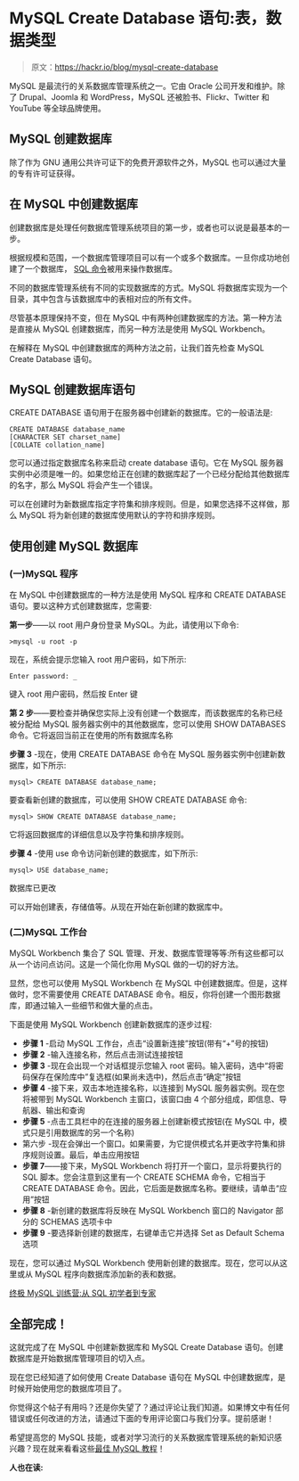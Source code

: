 # MySQL Create Database 语句:表，数据类型

> 原文：<https://hackr.io/blog/mysql-create-database>

MySQL 是最流行的关系数据库管理系统之一。它由 Oracle 公司开发和维护。除了 Drupal、Joomla 和 WordPress，MySQL 还被脸书、Flickr、Twitter 和 YouTube 等全球品牌使用。

## MySQL 创建数据库

除了作为 GNU 通用公共许可证下的免费开源软件之外，MySQL 也可以通过大量的专有许可证获得。

## **在 MySQL 中创建数据库**

创建数据库是处理任何数据库管理系统项目的第一步，或者也可以说是最基本的一步。

根据规模和范围，一个数据库管理项目可以有一个或多个数据库。一旦你成功地创建了一个数据库， [SQL 命令](https://hackr.io/blog/sql-commands)被用来操作数据库。

不同的数据库管理系统有不同的实现数据库的方式。MySQL 将数据库实现为一个目录，其中包含与该数据库中的表相对应的所有文件。

尽管基本原理保持不变，但在 MySQL 中有两种创建数据库的方法。第一种方法是直接从 MySQL 创建数据库，而另一种方法是使用 MySQL Workbench。

在解释在 MySQL 中创建数据库的两种方法之前，让我们首先检查 MySQL Create Database 语句。

## **MySQL 创建数据库语句**

CREATE DATABASE 语句用于在服务器中创建新的数据库。它的一般语法是:

```
CREATE DATABASE database_name
[CHARACTER SET charset_name]
[COLLATE collation_name]
```

您可以通过指定数据库名称来启动 create database 语句。它在 MySQL 服务器实例中必须是唯一的。如果您给正在创建的数据库起了一个已经分配给其他数据库的名字，那么 MySQL 将会产生一个错误。

可以在创建时为新数据库指定字符集和排序规则。但是，如果您选择不这样做，那么 MySQL 将为新创建的数据库使用默认的字符和排序规则。

## **使用**创建 MySQL 数据库

### **(一)MySQL 程序**

在 MySQL 中创建数据库的一种方法是使用 MySQL 程序和 CREATE DATABASE 语句。要以这种方式创建数据库，您需要:

**第一步**——以 root 用户身份登录 MySQL。为此，请使用以下命令:

```
>mysql -u root -p
```

现在，系统会提示您输入 root 用户密码，如下所示:

```
Enter password: _
```

键入 root 用户密码，然后按 Enter 键

**第 2 步**——要检查并确保您实际上没有创建一个数据库，而该数据库的名称已经被分配给 MySQL 服务器实例中的其他数据库，您可以使用 SHOW DATABASES 命令。它将返回当前正在使用的所有数据库名称

**步骤 3** -现在，使用 CREATE DATABASE 命令在 MySQL 服务器实例中创建新数据库，如下所示:

```
mysql> CREATE DATABASE database_name;
```

要查看新创建的数据库，可以使用 SHOW CREATE DATABASE 命令:

```
mysql> SHOW CREATE DATABASE database_name;
```

它将返回数据库的详细信息以及字符集和排序规则。

**步骤 4** -使用 use 命令访问新创建的数据库，如下所示:

```
mysql> USE database_name;
```

数据库已更改

可以开始创建表，存储值等。从现在开始在新创建的数据库中。

### **(二)MySQL 工作台**

MySQL Workbench 集合了 SQL 管理、开发、数据库管理等等:所有这些都可以从一个访问点访问。这是一个简化你用 MySQL 做的一切的好方法。

显然，您也可以使用 MySQL Workbench 在 MySQL 中创建数据库。但是，这样做时，您不需要使用 CREATE DATABASE 命令。相反，你将创建一个图形数据库，即通过输入一些细节和做大量的点击。

下面是使用 MySQL Workbench 创建新数据库的逐步过程:

*   **步骤 1** -启动 MySQL 工作台，点击“设置新连接”按钮(带有“+”号的按钮)
*   **步骤 2** -输入连接名称，然后点击测试连接按钮
*   **步骤 3** -现在会出现一个对话框提示您输入 root 密码。输入密码，选中“将密码保存在保险库中”复选框(如果尚未选中)，然后点击“确定”按钮
*   **步骤 4** -接下来，双击本地连接名称，以连接到 MySQL 服务器实例。现在您将被带到 MySQL Workbench 主窗口，该窗口由 4 个部分组成，即信息、导航器、输出和查询
*   **步骤 5** -点击工具栏中的在连接的服务器上创建新模式按钮(在 MySQL 中，模式只是引用数据库的另一个名称)
*   第六步 -现在会弹出一个窗口。如果需要，为它提供模式名并更改字符集和排序规则设置。最后，单击应用按钮
*   **步骤 7**——接下来，MySQL Workbench 将打开一个窗口，显示将要执行的 SQL 脚本。您会注意到这里有一个 CREATE SCHEMA 命令，它相当于 CREATE DATABASE 命令。因此，它后面是数据库名称。要继续，请单击“应用”按钮
*   **步骤 8** -新创建的数据库将反映在 MySQL Workbench 窗口的 Navigator 部分的 SCHEMAS 选项卡中
*   **步骤 9** -要选择新创建的数据库，右键单击它并选择 Set as Default Schema 选项

现在，您可以通过 MySQL Workbench 使用新创建的数据库。现在，您可以从这里或从 MySQL 程序向数据库添加新的表和数据。

[终极 MySQL 训练营:从 SQL 初学者到专家](https://click.linksynergy.com/link?id=jU79Zysihs4&offerid=1045023.1187016&type=2&murl=https%3A%2F%2Fwww.udemy.com%2Fcourse%2Fthe-ultimate-mysql-bootcamp-go-from-sql-beginner-to-expert%2F)

## **全部完成！**

这就完成了在 MySQL 中创建新数据库和 MySQL Create Database 语句。创建数据库是开始数据库管理项目的切入点。

现在您已经知道了如何使用 Create Database 语句在 MySQL 中创建数据库，是时候开始使用您的数据库项目了。

你觉得这个帖子有用吗？还是你失望了？通过评论让我们知道。如果博文中有任何错误或任何改进的方法，请通过下面的专用评论窗口与我们分享。提前感谢！

希望提高您的 MySQL 技能，或者对学习流行的关系数据库管理系统的新知识感兴趣？现在就来看看这些[最佳 MySQL 教程](https://hackr.io/tutorials/learn-mysql?ref=blog-post)！

**人也在读:**
